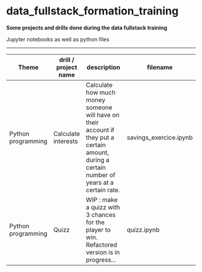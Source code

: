 # data_fullstack_formation_training
**Some projects and drills done during the data fullstack training**

Jupyter notebooks as well as python files

-------------------------------

|Theme|drill / project name | description |filename|
|--|--|--|--|
|Python programming|Calculate interests| Calculate how much money someone will have on their account if they put a certain amount, during a certain number of years at a certain rate.| savings_exercice.ipynb|
|Python programming| Quizz| WIP : make a quizz with 3 chances for the player to win. Refactored version is in progress...| quizz.ipynb|
